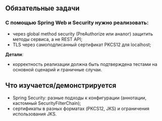 ## Обязательные задачи

### С помощью Spring Web и Security нужно реализовать:
  - через global method security (PreAuthorize или аналог) защитить методы сервиса, а не REST API;
  - TLS через самоподписанный сертификат PKCS12 для localhost;
  
**Детали**:
  - корректность реализации должна быть подтверждена тестами на основной сценарий и граничные случаи.

## Что изучается/демонстрируется

  - Spring Security: разные подходы к конфигурации (аннотации, кастомный SecurityFilterChain);
  - сертификаты в разных форматах (PKCS12, JKS) и ограничения использования JKS.